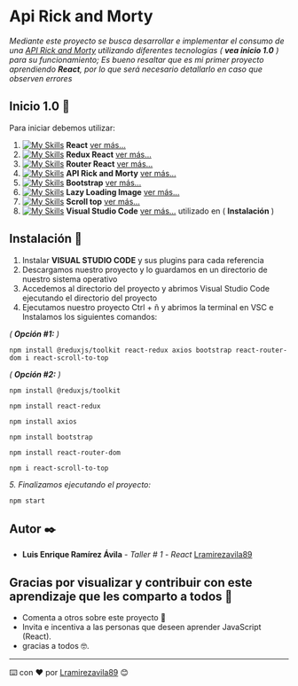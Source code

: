 # Api Rick and Morty 
_Mediante este proyecto se busca desarrollar e implementar el consumo de una [API Rick and Morty](https://rickandmortyapi.com/) utilizando diferentes  tecnologías ( **vea inicio 1.0** ) para su funcionamiento; Es bueno resaltar que es mi primer proyecto aprendiendo **React**, por lo que será necesario detallarlo en caso que observen errores_

## Inicio 1.0 🚀
Para iniciar debemos utilizar:
1. [![My Skills](https://skillicons.dev/icons?i=react)](https://skillicons.dev)  **React** [ver más…]( https://es.reactjs.org/)
2. [![My Skills](https://skillicons.dev/icons?i=redux)](https://skillicons.dev)  **Redux React** [ver más…](https://react-redux.js.org/)
3. [![My Skills](https://skillicons.dev/icons?i=nodejs)](https://skillicons.dev)  **Router React** [ver más…]( https://reactrouter.com/en/main)
4. [![My Skills](https://skillicons.dev/icons?i=js)](https://skillicons.dev)  **API Rick and Morty** [ver más…](https://rickandmortyapi.com/)
5. [![My Skills](https://skillicons.dev/icons?i=bootstrap)](https://skillicons.dev) **Bootstrap** [ver más…](https://getbootstrap.com/)
6. [![My Skills](https://skillicons.dev/icons?i=nodejs)](https://skillicons.dev)  **Lazy Loading Image** [ver más…]( https://www.npmjs.com/package/react-lazy-load-image-component)
7. [![My Skills](https://skillicons.dev/icons?i=nodejs)](https://skillicons.dev)  **Scroll top** [ver más…]( https://www.npmjs.com/package/react-scroll-to-top)  
8. [![My Skills](https://skillicons.dev/icons?i=vscode)](https://skillicons.dev) **Visual Studio Code** [ver más…]( https://code.visualstudio.com/) utilizado en ( **Instalación** )

## Instalación 🔧

1. Instalar **VISUAL STUDIO CODE** y sus plugins para cada referencia
2. Descargamos nuestro proyecto y lo guardamos en un directorio de nuestro sistema operativo
3. Accedemos al directorio del proyecto y abrimos Visual Studio Code ejecutando el directorio del proyecto
4. Ejecutamos nuestro proyecto Ctrl + ñ y abrimos la terminal en VSC e Instalamos los siguientes comandos:

_( **Opción #1:** )_
```
npm install @reduxjs/toolkit react-redux axios bootstrap react-router-dom i react-scroll-to-top
```
_( **Opción #2:** )_
```
npm install @reduxjs/toolkit 
```
```
npm install react-redux
```
```
npm install axios 
```
```
npm install bootstrap 
```
```
npm install react-router-dom 
```
```
npm i react-scroll-to-top
```

_5. Finalizamos ejecutando el proyecto:_
```
npm start
```



## Autor ✒️

* **Luis Enrique Ramírez Ávila** - *Taller # 1*  - *React* [Lramirezavila89](https://github.com/Lramirezavila89)

## Gracias por visualizar y contribuir con este aprendizaje que les comparto a todos 🎁
* Comenta a otros sobre este proyecto 📢
* Invita e incentiva a las personas que deseen aprender JavaScript (React). 
* gracias a todos 🤓.



---
⌨️ con ❤️ por [Lramirezavila89](https://github.com/Lramirezavila89) 😊


